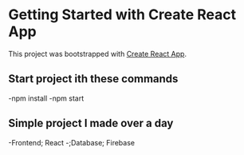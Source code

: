 # Getting Started with Create React App

This project was bootstrapped with [Create React App](https://github.com/facebook/create-react-app).

## Start project ith these commands

-npm install
-npm start


## Simple project I made over a day
-Frontend; React
-;Database; Firebase




